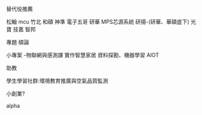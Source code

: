 替代役推薦

松翰 mcu 竹北
和碩
神準
電子五哥
研華
MPS芯源系統
研揚-(研華、華碩底下)
光寶
技嘉
智邦

專題
碩論

小專案
-物聯網與感測課 實作智慧家居
資料探勘、機器學習
AIOT



助教

學生學習社群:環境教育推廣與空氣品質監測

小創業?

alpha